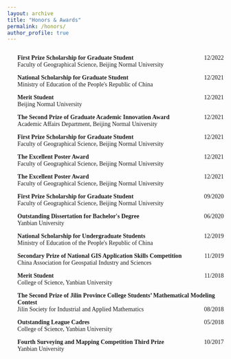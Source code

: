 ```yaml
---
layout: archive
title: "Honors & Awards"
permalink: /honors/
author_profile: true
---
```


<span style="font-family: 'euclid';">


<p style="overflow: hidden">
<span style="font-family: Euclid">

<ul>
<span style="float: left">
<b>First Prize Scholarship for Graduate Student</b></span>
<span style="float: right">12/2022</span>
<br>
Faculty of Geographical Science, Beijing Normal University
</ul>

<ul>
<span style="float: left">
<b>National Scholarship for Graduate Student</b></span>
<span style="float: right">12/2021</span>
<br>
Ministry of Education of the People's Republic of China
</ul>

<ul>
<span style="float: left">
<b>Merit Student</b></span>
<span style="float: right">12/2021</span>
<br>
Beijing Normal University
</ul>

<ul>
<span style="float: left">
<b>The Second Prize of Graduate Academic Innovation Award</b></span>
<span style="float: right">12/2021</span>
<br>
Academic Affairs Department, Beijing Normal University
</ul>

<ul>
<span style="float: left">
<b>First Prize Scholarship for Graduate Student</b></span>
<span style="float: right">12/2021</span>
<br>
Faculty of Geographical Science, Beijing Normal University
</ul>

<ul>
<span style="float: left">
<b>The Excellent Poster Award</b></span>
<span style="float: right">12/2021</span>
<br>
Faculty of Geographical Science, Beijing Normal University
</ul>

<ul>
<span style="float: left">
<b>The Excellent Poster Award</b></span>
<span style="float: right">12/2021</span>
<br>
Faculty of Geographical Science, Beijing Normal University
</ul>

<ul>
<span style="float: left">
<b>First Prize Scholarship for Graduate Student</b></span>
<span style="float: right">09/2020</span>
<br>
Faculty of Geographical Science, Beijing Normal University
</ul>

<ul>
<span style="float: left">
<b>Outstanding Dissertation for Bachelor's Degree</b></span>
<span style="float: right">06/2020</span>
<br>
Yanbian University
</ul>

<ul>
<span style="float: left">
<b>National Scholarship for Undergraduate Students</b></span>
<span style="float: right">12/2019</span>
<br>
Ministry of Education of the People's Republic of China
</ul>

<ul>
<span style="float: left">
<b>Secondary Prize of National GIS Application Skills Competition</b></span>
<span style="float: right">11/2019</span>
<br>
China Association for Geospatial Industry and Sciences
</ul>

<ul>
<span style="float: left">
<b>Merit Student</b></span>
<span style="float: right">11/2018</span>
<br>
College of Science, Yanbian University
</ul>

<ul>
<span style="float: left">
<b>The Second Prize of Jilin Province College Students’ Mathematical Modeling Contest</b></span>
<span style="float: right">08/2018</span>
<br>
Jilin Society for Industrial and Applied Mathematics
</ul>

<ul>
<span style="float: left">
<b>Outstanding League Cadres</b></span>
<span style="float: right">05/2018</span>
<br>
College of Science, Yanbian University
</ul>

<ul>
<span style="float: left">
<b>Fourth Surveying and Mapping Competition Third Prize</b></span>
<span style="float: right">10/2017</span>
<br>
Yanbian University
</ul>


</span>
</p>















